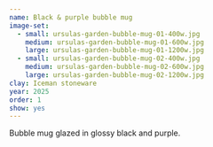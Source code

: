 ```yaml
---
name: Black & purple bubble mug
image-set:
  - small: ursulas-garden-bubble-mug-01-400w.jpg
    medium: ursulas-garden-bubble-mug-01-600w.jpg
    large: ursulas-garden-bubble-mug-01-1200w.jpg
  - small: ursulas-garden-bubble-mug-02-400w.jpg
    medium: ursulas-garden-bubble-mug-02-600w.jpg
    large: ursulas-garden-bubble-mug-02-1200w.jpg
clay: Iceman stoneware
year: 2025
order: 1
show: yes
---
```


Bubble mug glazed in glossy black and purple.